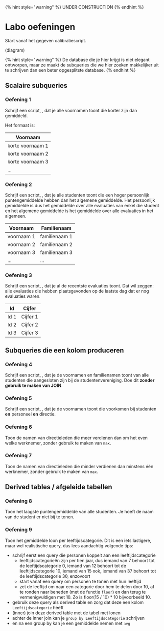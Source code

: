{% hint style="warning" %}
UNDER CONSTRUCTION
{% endhint %}

# Labo oefeningen
Start vanaf het gegeven calibratiescript.

(diagram)

{% hint style="warning" %}
De database die je hier krijgt is niet elegant ontworpen, maar ze maakt de subqueries die we hier zoeken makkelijker uit te schrijven dan een beter opgesplitste database.
{% endhint %}

## Scalaire subqueries

### Oefening 1
Schrijf een script, , dat je alle voornamen toont die korter zijn dan gemiddeld.

Het formaat is:

| Voornaam |
|---|
| korte voornaam 1 |
| korte voornaam 2 |
| korte voornaam 3 |
| ... |

### Oefening 2
Schrijf een script, , dat je alle studenten toont die een hoger persoonlijk puntengemiddelde hebben dan het algemene gemiddelde. Het persoonlijk gemiddelde is dus het gemiddelde over alle evaluaties van enkel die student en het algemene gemiddelde is het gemiddelde over alle evaluaties in het algemeen.

| Voornaam | Familienaam |
|---|---|
| voornaam 1 | familienaam 1 |
| voornaam 2 | familienaam 2 |
| voornaam 3 | familienaam 3 |
| ... | ... |

### Oefening 3
Schrijf een script, , dat je al de recentste evaluaties toont. Dat wil zeggen: alle evaluaties die hebben plaatsgevonden op de laatste dag dat er nog evaluaties waren.

| Id | Cijfer |
|---|---|
| Id 1 | Cijfer 1 |
| Id 2 | Cijfer 2 |
| Id 3 | Cijfer 3 |

## Subqueries die een kolom produceren

### Oefening 4
Schrijf een script, , dat je de voornamen en familienamen toont van alle studenten die aangesloten zijn bij de studentenvereniging. Doe dit **zonder gebruik te maken van JOIN**.

### Oefening 5
Schrijf een script, , dat je de voornamen toont die voorkomen bij studenten **en** personeel **en** directie.

### Oefening 6
Toon de namen van directieleden die meer verdienen dan om het even welke werknemer, zonder gebruik te maken van `max`.

### Oefening 7
Toon de namen van directieleden die minder verdienen dan minstens één werknemer, zonder gebruik te maken van `max`.

## Derived tables / afgeleide tabellen

### Oefening 8
Toon het laagste puntengemiddelde van alle studenten. Je hoeft de naam van de student er niet bij te tonen.

### Oefening 9
Toon het gemiddelde loon per leeftijdscategorie. Dit is een iets lastigere, maar wel realistische query, dus lees aandachtig volgende tips:

- schrijf eerst een query die personen koppelt aan een leeftijdscategorie
  - leeftijdscategorieën zijn per tien jaar, dus iemand van 7 behoort tot de leeftijdscategorie 0, iemand van 12 behoort tot de leeftijdscategorie 10, iemand van 15 ook, iemand van 37 behoort tot de leeftijdscategorie 30, enzovoort
  - start vanaf een query om personen te tonen met hun leeftijd
  - zet de leeftijd om naar een categorie door hem te delen door 10, af te ronden naar beneden (met de functie `floor`) en dan terug te vermenigvuldigen met 10. Zo is floor(15 / 10) * 10 bijvoorbeeld 10.
- gebruik deze query als derived table en zorg dat deze een kolom `Leeftijdscategorie` heeft
- (inner) join deze derived table met de tabel met lonen
- achter de inner join kan je `group by Leeftijdscategorie` schrijven
- en na een group by kan je een gemiddelde nemen met `avg`

